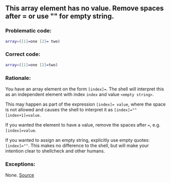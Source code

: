 ## This array element has no value. Remove spaces after = or use "" for empty string.
### Problematic code:

```sh
array=([1]=one [2]= two)
```

### Correct code:

```sh
array=([1]=one [2]=two)
```
### Rationale:

You have an array element on the form `[index]=`. The shell will interpret this as an independent element with index `index` and value `<empty string>`.

This may happen as part of the expression `[index]= value`, where the space is not allowed and causes the shell to interpret it as `[index]="" [index+1]=value`.

If you wanted the element to have a value, remove the spaces after `=`, e.g. `[index]=value`.

If you wanted to assign an empty string, explicitly use empty quotes: `[index]=""`. This makes no difference to the shell, but will make your intention clear to shellcheck and other humans. 

### Exceptions:

None.
[Source](https://github.com/koalaman/shellcheck/wiki/SC2192)

